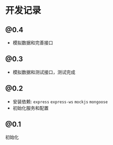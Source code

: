 # 开发记录

## @0.4

- 模拟数据和完善接口

## @0.3

- 模拟数据和测试接口，测试完成

## @0.2

- 安装依赖: `express` `express-ws` `mockjs` `mongoose`
- 初始化服务和配置

## @0.1

初始化
